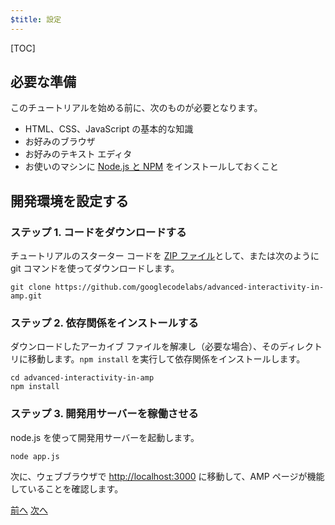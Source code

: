 ```yaml
---
$title: 設定
---
```


[TOC]

## 必要な準備

このチュートリアルを始める前に、次のものが必要となります。

- HTML、CSS、JavaScript の基本的な知識
- お好みのブラウザ
- お好みのテキスト エディタ
- お使いのマシンに [Node.js と NPM](https://docs.npmjs.com/getting-started/installing-node) をインストールしておくこと

## 開発環境を設定する

### ステップ 1. コードをダウンロードする

チュートリアルのスターター コードを [ZIP ファイル](https://github.com/googlecodelabs/advanced-interactivity-in-amp/archive/master.zip)として、または次のように git コマンドを使ってダウンロードします。

```shell
git clone https://github.com/googlecodelabs/advanced-interactivity-in-amp.git
```

### ステップ 2. 依存関係をインストールする

ダウンロードしたアーカイブ ファイルを解凍し（必要な場合）、そのディレクトリに移動します。`npm install` を実行して依存関係をインストールします。

```shell
cd advanced-interactivity-in-amp
npm install
```


### ステップ 3. 開発用サーバーを稼働させる

node.js を使って開発用サーバーを起動します。

```shell
node app.js
```

次に、ウェブブラウザで <a href="http://localhost:3000">http://localhost:3000</a> に移動して、AMP ページが機能していることを確認します。

<div class="prev-next-buttons">
  <a class="button prev-button" href="{{g.doc('/content/docs/interaction_dynamic/interactivity.md', locale=doc.locale).url.path}}"><span class="arrow-prev">前へ</span></a>
  <a class="button next-button" href="{{g.doc('/content/amp-dev/documentation/guides-and-tutorials/start/get-familiar.md', locale=doc.locale).url.path}}"><span class="arrow-next">次へ</span></a>
</div>
 
 
